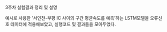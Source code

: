 3주차 실험결과 정리 및 설명

예시로 사용한 '서인천-부평 IC 사이의 구간 평균속도를 예측'하는 LSTM모델을 오류신호 데이터에 적용해보았고, 실행코드 및 결과들을 모아두었다.

